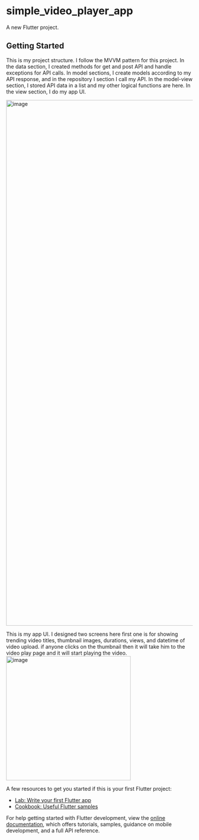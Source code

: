 # simple_video_player_app

A new Flutter project.

## Getting Started

This is my project structure. I follow the MVVM pattern for this project. In the data section, I created methods for get and post API and handle exceptions for API calls. In model sections, I create models according to my API response, and in the repository I section I call my API. In the model-view section, I stored API data in a list and my other logical functions are here.
In the view section, I do my app UI.

<img width="1421" alt="image" src="https://github.com/Rakibuzzamanakash/video_player_app/assets/77709959/2d67a6de-4d00-4dea-87a8-3f9f8cb6666f">


This is my app UI. I designed two screens here first one is for showing trending video titles, thumbnail images, durations, views, and datetime of video upload. if anyone clicks on the thumbnail then it will take him to the video play page and it will start playing the video.
<img width="336" alt="image" src="https://github.com/Rakibuzzamanakash/video_player_app/assets/77709959/181f97b5-b375-4743-8a12-aae37d7efed6">


A few resources to get you started if this is your first Flutter project:

- [Lab: Write your first Flutter app](https://docs.flutter.dev/get-started/codelab)
- [Cookbook: Useful Flutter samples](https://docs.flutter.dev/cookbook)

For help getting started with Flutter development, view the
[online documentation](https://docs.flutter.dev/), which offers tutorials,
samples, guidance on mobile development, and a full API reference.
